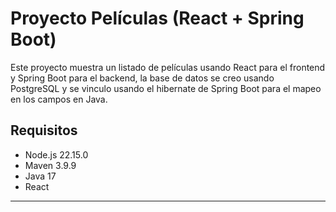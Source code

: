 # Proyecto Películas (React + Spring Boot)

Este proyecto muestra un listado de películas usando React para el frontend y Spring Boot para el backend, la base de datos se creo usando PostgreSQL y se vinculo usando el hibernate de Spring Boot para el mapeo en los campos en Java. 

## Requisitos

- Node.js 22.15.0
- Maven 3.9.9
- Java 17
- React
---